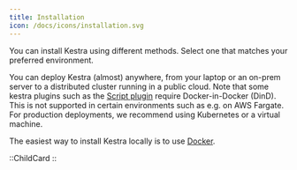 ```yaml
---
title: Installation
icon: /docs/icons/installation.svg
---
```


You can install Kestra using different methods. Select one that matches your preferred environment.

You can deploy Kestra (almost) anywhere, from your laptop or an on-prem server to a distributed cluster running in a public cloud. Note that some kestra plugins such as the [Script plugin](https://kestra.io/docs/developer-guide/scripts) require Docker-in-Docker (DinD). This is not supported in certain environments such as e.g. on AWS Fargate. For production deployments, we recommend using Kubernetes or a virtual machine.

The easiest way to install Kestra locally is to use [Docker](./02.docker.md).

::ChildCard
::
